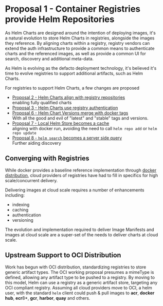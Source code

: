 # Proposal 1 - Container Registries provide Helm Repositories

As Helm Charts are designed around the intention of deploying images, it's a natural evolution to store Helm Charts in registries, alongside the images they reference. By aligning charts within a registry, registry vendors can extend the auth infrastructure to provide a common means to authenticate charts and the referenced images, as well as provide a common UI for search, discovery and additional meta-data. 

As Helm is evolving as the defacto deployment technology, it's believed it's time to evolve registries to support additional artifacts, such as Helm Charts.


For registries to support Helm Charts, a few changes are proposed
- [Proposal 2 - Helm Charts align with registry repositories](./002-chart-registry-repo.md)  
  enabling fully qualified charts
- [Proposal 3 - Helm Charts use registry authentication](./003-chart-authentication.md)  
- [Proposal 6 - Helm Chart Versions merge with docker tags](./006-helm-version-tags.md)   
    With all the good and evil of "latest" and "stable" tags and versions.
- [Proposal 7 - Local Helm Store becomes a cache](./007-helm-store-cache.md)  
  aligning with docker run, avoiding the need to call `helm repo add` or `helm repo update`
- [Proposal 8 - `helm search` becomes a server side query](./008-helm-search-server-query.md)  
  Further aiding discovery


## Converging with Registries
While docker provides a baseline reference implementation through [docker distribution](https://github.com/docker/distribution), cloud providers of registries have had to fill in specifics for high scale/concurrent delivery. 

Delivering images at cloud scale requires a number of enhancements including:
- indexing
- caching
- authentication
- versioning

The evolution and implementation required to deliver Image Manifests and images at cloud scale are a super-set of the needs to deliver charts at cloud scale. 

## Upstream Support to OCI Distribution 

Work has begun with OCI distribution, standardizing registries to store generic artifact types. The OCI working proposal presumes a mimeType is defined, allowing any artifact type to be pushed to a registry. By moving to this model, Helm can use a registry as a generic artifact store, targeting any OCI compliant registry. Assuming all cloud providers move to OCI, a helm user, with the standard `helm` client could push & pull images to **acr**, **docker hub**, **ecr**8*, **gcr**, **harbor**, **quay** and others.
